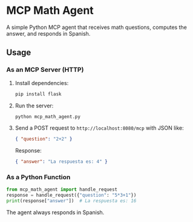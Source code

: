 # MCP Math Agent

A simple Python MCP agent that receives math questions, computes the answer, and responds in Spanish.

## Usage

### As an MCP Server (HTTP)

1. Install dependencies:
   ```bash
   pip install flask
   ```
2. Run the server:
   ```bash
   python mcp_math_agent.py
   ```
3. Send a POST request to `http://localhost:8080/mcp` with JSON like:
   ```json
   { "question": "2+2" }
   ```
   Response:
   ```json
   { "answer": "La respuesta es: 4" }
   ```

### As a Python Function

```python
from mcp_math_agent import handle_request
response = handle_request({"question": "5*3+1"})
print(response["answer"])  # La respuesta es: 16
```

The agent always responds in Spanish.
